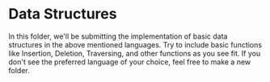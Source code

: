 # Data Structures

In this folder, we'll be submitting the implementation of basic data structures in the above mentioned languages. 
Try to include basic functions like Insertion, Deletion, Traversing, and other functions as you see fit.
If you don't see the preferred language of your choice, feel free to make a new folder.
